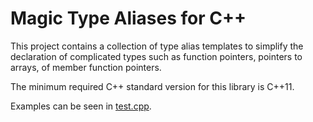 # Magic Type Aliases for C++

This project contains a collection of type alias templates to simplify the
declaration of complicated types such as function pointers, pointers to arrays,
of member function pointers.

The minimum required C++ standard version for this library is C++11.

Examples can be seen in [test.cpp](/test.cpp).

